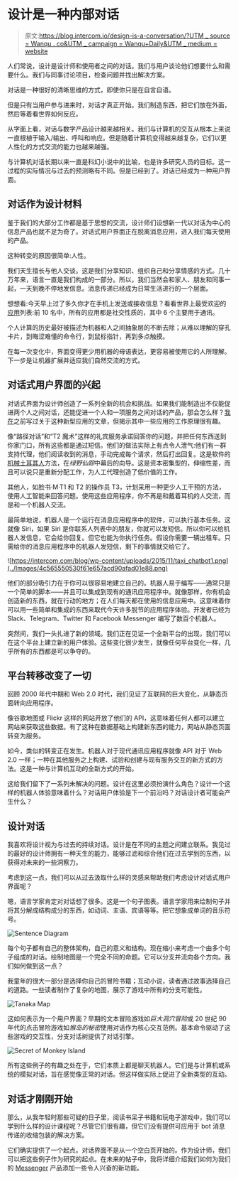 # 设计是一种内部对话

> 原文:[https://blog.intercom.io/design-is-a-conversation/?UTM _ source = Wanqu . co&UTM _ campaign = Wanqu+Daily&UTM _ medium = website](https://blog.intercom.io/design-is-a-conversation/?utm_source=wanqu.co&utm_campaign=Wanqu+Daily&utm_medium=website)

人们常说，设计是设计师和使用者之间的对话。我们与用户谈论他们想要什么和需要什么。我们与同事讨论项目，检查问题并找出解决方案。

对话是一种很好的清晰思维的方式，即使你只是在自言自语。

但是只有当用户参与进来时，对话才真正开始。我们制造东西，把它们放在外面，然后等着看世界如何反应。

从字面上看，对话与数字产品设计越来越相关。我们与计算机的交互从根本上来说一直根植于输入/输出、呼叫和响应。但是随着计算机变得越来越复杂，它们以更人性化的方式交流的能力也越来越强。

与计算机对话长期以来一直是科幻小说中的比喻，也是许多研究人员的目标。这一过程的实际情况与过去的预测略有不同。但是已经到了。对话已经成为一种用户界面。

## 对话作为设计材料

鉴于我们的大部分工作都是基于思想的交流，设计师们设想新一代以对话为中心的信息产品也就不足为奇了。对话式用户界面正在脱离消息应用，进入我们每天使用的产品。

这种转变的原因很简单:人性。

我们天生擅长与他人交谈。这是我们分享知识、组织自己和分享情感的方式。几十万年来，语言一直是我们构成的一部分。所以，我们当然会和家人、朋友和同事一起，一天到晚不停地发信息。消息传递已经成为日常生活进行的一个层面。

想想看:今天早上过了多久你才在手机上发送或接收信息？看看世界上最受欢迎的[应用](http://www.slideshare.net/kleinerperkins/internet-trends-v1/47)列表:前 10 名中，所有的应用都是社交性质的，其中 6 个主要用于通讯。

个人计算的历史最好被描述为机器和人之间抽象层的不断去除；从难以理解的穿孔卡片，到晦涩难懂的命令行，到鼠标指针，再到多点触摸。

在每一次变化中，界面变得更少用机器的母语表达，更容易被使用它的人所理解。下一步是让机器扩展并适应我们自然交流的方式。

## 对话式用户界面的兴起

对话式界面为设计师创造了一系列全新的机会和挑战。如果我们能制造出不仅能促进两个人之间对话，还能促进一个人和一项服务之间对话的产品，那会怎么样？[我在](https://www.intercom.com/blog/messaging-apps-just-getting-started/)之前写过关于这种新型应用的文章，但揭示其中一些应用的工作原理很有趣。

像“路径对话”和“T2 魔术”这样的礼宾服务承诺回答你的问题，并把任何东西送到你家门口，所有这些都是通过短信。他们的做法实际上有点令人泄气:他们有一群支持代理，他们阅读收到的消息，手动完成每个请求，然后打出回复。这是软件的[机械土耳其人](https://en.wikipedia.org/wiki/The_Turk)方法，在*绿野仙踪*中幕后的向导。这是资本密集型的，伸缩性差，而且可以说只是重新分配工作，为人工代理创造了低价值的工作。

其他人，如脸书·M·T1 和 T2 的操作员 T3，计划采用一种更少人工干预的方法，使用人工智能来回答问题。使用这些应用程序，你不再是和戴着耳机的人交流，而是和一个机器人交流。

最简单地说，机器人是一个运行在消息应用程序中的软件，可以执行基本任务。这就像 Siri，如果 Siri 是你联系人列表中的朋友，你就可以发短信。所以你可以给机器人发信息，它会给你回复。但它也能为你执行任务。假设你需要一辆出租车。只需给你的消息应用程序中的机器人发短信，剩下的事情就交给它了。

![https://intercom.com/blog/wp-content/uploads/2015/11/taxi_chatbot1.png](../Images/4c565550530f61e657acd90afad01e88.png)

他们的部分吸引力在于你可以很容易地建立自己的。机器人易于编写——通常只是一个简单的脚本——并且可以集成到现有的通讯应用程序中。就像那样，你有机会创造新的东西，就在行动的地方；在人们每天都在使用的信息应用中。这意味着你可以用一些简单和集成的东西来取代今天许多脱节的应用程序体验。开发者已经为 Slack、Telegram、Twitter 和 Facebook Messenger 编写了数百个机器人。

突然间，我们一头扎进了新的领域。我们正在见证一个全新平台的出现，我们可以在这个平台上建立新的用户体验。这些变化很少发生，就像任何平台变化一样，几乎所有的东西都是可以争夺的。

## 平台转移改变了一切

回顾 2000 年代中期和 Web 2.0 时代，我们见证了互联网的巨大变化，从静态页面转向应用程序。

像谷歌地图或 Flickr 这样的网站开放了他们的 API，这意味着任何人都可以建立网站来获取这些数据。有了这种在数据基础上构建新东西的能力，网站从静态页面转变为服务。

如今，类似的转变正在发生。机器人对于现代通讯应用程序就像 API 对于 Web 2.0 一样；一种在其他服务之上构建、试验和创建与现有服务交互的新方式的方法。这是一种与计算机互动的全新方式的开始。

这给我们留下了一系列未解决的问题。设计在这里必须扮演什么角色？设计一个这样的机器人体验意味着什么？对话用户体验是下一个前沿吗？对话设计者可能会产生什么？

## 设计对话

我喜欢将设计视为与过去的持续对话。设计是在不同的主题之间建立联系。我见过的最好的设计师拥有一种天生的能力，能够过滤和综合他们在过去学到的东西，以获得对未来的一些洞察力。

考虑到这一点，我们可以从过去汲取什么样的灵感来帮助我们考虑设计对话式用户界面呢？

嗯，语言学家肯定对对话想了很多。这是一个句子图表。语言学家用来绘制句子并将其分解成结构成分的东西，如动词、主语、宾语等等。把它想象成单词的音乐符号。

![Sentence Diagram](../Images/ac1eed770b0ed016d87ff16a12d3277c.png)

每个句子都有自己的整体架构，自己的意义和结构。现在缩小来考虑一个由多个句子组成的对话。绘制地图是一个完全不同的命题。它可以分支并流向各个方向。我们如何做到这一点？

我童年的很大一部分是选择你自己的冒险书籍；互动小说，读者通过故事选择自己的道路。一些读者制作了复杂的地图，展示了游戏中所有的分支可能性。

![Tanaka Map](../Images/07eb96e8c7c3fa3f970ab516cc229488.png)

这如何表示为一个用户界面？早期的文本冒险游戏如*巨大洞穴冒险*或 20 世纪 90 年代的点击冒险游戏如*猴岛的秘密*使用对话作为核心交互范例。基本命令驱动了这些游戏的交互性，分支对话树提供了对话引擎。

![Secret of Monkey Island](../Images/3face7282d5f171a1ef585a31b531ecd.png)

所有这些例子的有趣之处在于，它们本质上都是聊天机器人。它们是与计算机或系统的模拟对话，旨在感觉像正常的对话。但这样做实际上促进了全新类型的互动。

## 对话才刚刚开始

那么，从我年轻时那些可疑的日子里，阅读书呆子书籍和玩电子游戏中，我们可以学到什么样的设计课程呢？尽管它们很有趣，但它们没有提供可应用于 bot 消息传递的收缩包装的解决方案。

它们确实提供了一个起点。对话界面不是从一个空白页开始的。作为设计师，我们可以把这些例子作为研究的起点。在未来的帖子中，我将详细介绍我们如何为我们的 [Messenger](https://www.intercom.com/messenger) 产品添加一些令人兴奋的新功能。